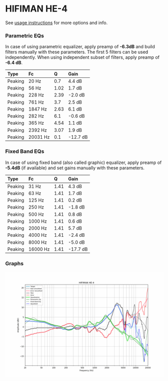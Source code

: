 # HIFIMAN HE-4
See [usage instructions](https://github.com/jaakkopasanen/AutoEq#usage) for more options and info.

### Parametric EQs
In case of using parametric equalizer, apply preamp of **-6.3dB** and build filters manually
with these parameters. The first 5 filters can be used independently.
When using independent subset of filters, apply preamp of **-6.4 dB**.

| Type    | Fc       |    Q | Gain     |
|:--------|:---------|:-----|:---------|
| Peaking | 20 Hz    | 0.7  | 4.4 dB   |
| Peaking | 56 Hz    | 1.02 | 1.7 dB   |
| Peaking | 228 Hz   | 2.39 | -2.0 dB  |
| Peaking | 761 Hz   | 3.7  | 2.5 dB   |
| Peaking | 1847 Hz  | 2.63 | 6.1 dB   |
| Peaking | 282 Hz   | 6.1  | -0.6 dB  |
| Peaking | 365 Hz   | 4.54 | 1.1 dB   |
| Peaking | 2392 Hz  | 3.07 | 1.9 dB   |
| Peaking | 20031 Hz | 0.1  | -12.7 dB |

### Fixed Band EQs
In case of using fixed band (also called graphic) equalizer, apply preamp of **-5.4dB**
(if available) and set gains manually with these parameters.

| Type    | Fc       |    Q | Gain     |
|:--------|:---------|:-----|:---------|
| Peaking | 31 Hz    | 1.41 | 4.3 dB   |
| Peaking | 63 Hz    | 1.41 | 1.7 dB   |
| Peaking | 125 Hz   | 1.41 | 0.2 dB   |
| Peaking | 250 Hz   | 1.41 | -1.8 dB  |
| Peaking | 500 Hz   | 1.41 | 0.8 dB   |
| Peaking | 1000 Hz  | 1.41 | 0.6 dB   |
| Peaking | 2000 Hz  | 1.41 | 5.7 dB   |
| Peaking | 4000 Hz  | 1.41 | -2.4 dB  |
| Peaking | 8000 Hz  | 1.41 | -5.0 dB  |
| Peaking | 16000 Hz | 1.41 | -17.7 dB |

### Graphs
![](./HIFIMAN%20HE-4.png)